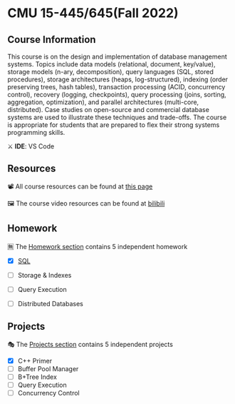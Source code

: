# CMU 15-445/645(Fall 2022)

## Course Information
This course is on the design and implementation of database management systems. Topics include data models (relational, document, key/value), storage models (n-ary, decomposition), query languages (SQL, stored procedures), storage architectures (heaps, log-structured), indexing (order preserving trees, hash tables), transaction processing (ACID, concurrency control), recovery (logging, checkpoints), query processing (joins, sorting, aggregation, optimization), and parallel architectures (multi-core, distributed). Case studies on open-source and commercial database systems are used to illustrate these techniques and trade-offs. The course is appropriate for students that are prepared to flex their strong systems programming skills. 

⚔ **IDE**: VS Code

## Resources
📽 All course resources can be found at [this page](https://15445.courses.cs.cmu.edu/fall2022/)

🖼 The course video resources can be found at [bilibili](https://www.bilibili.com/video/BV1HR4y1S7P4/?spm_id_from=333.337.search-card.all.click&vd_source=d852e5a7da2d5b6a99531e5dd2f76049)

## Homework
🈚 The [Homework section]() contains 5 independent homework
- [x] [SQL](https://github.com/Ouhznehc/CMU-DB/tree/main/Homework/%231-SQL)
- [ ] Storage & Indexes
- [ ] Query Execution
- [ ] Distributed Databases



## Projects

🎭 The [Projects section](https://github.com/Ouhznehc/CMU-DB/tree/main/Project) contains 5 independent projects 
- [x] C++ Primer
- [ ] Buffer Pool Manager
- [ ] B+Tree Index
- [ ] Query Execution
- [ ] Concurrency Control 
